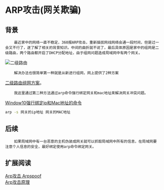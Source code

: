 # ARP攻击(网关欺骗)

## 背景
```
	最近家中的网络一直不稳定，360报ARP攻击，重新插拔网线网络会通一段时间，但是过一会又不行了，遂了解了相关的背景知识。中间的曲折就不说了，最后具体原因是家中的组网是二级路由，两个路由都开启了DHCP分配地址，由于组网问题造成局域网中有两个网关。
```
![二级路由](https://bkimg.cdn.bcebos.com/pic/ac4bd11373f0820292b1b9c841fbfbedab641b21?x-bce-process=image/watermark,image_d2F0ZXIvYmFpa2U4MA==,g_7,xp_5,yp_5 "二级路由")
```
	解决办法也很简单第一种就是从新进行组网，网上提供了2种方案
```
[二级路由组网方案](https://www.dgzj.com/baike/92924.html)。

```
	我这里通过第二种方法通过arp命令强行绑定网关和mac地址来解决网关冲突问题。
```
[Window10强行绑定ip和Mac地址的命令](https://www.jianshu.com/p/8b3dba40556f?from=singlemessage)

```Bash
arp -s 网关的ip地址 网关的MAC地址
```

## 后续
```
	如果局域网中有一台恶意的主机伪装成网关就可以抓取局域网中所有的信息，在局域网要注意个人信息的安全，最好绑定使用arp命令绑定网关。
```

## 扩展阅读
[Arp攻击 Arpspoof](https://www.jianshu.com/p/bbf50dace855)  
[Arp攻击原理](https://www.zhihu.com/question/20338649?sort=created)
